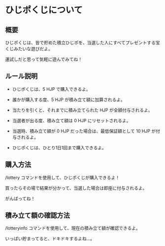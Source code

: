 # ひじポくじについて

## 概要

ひじポくじは、皆で貯めた積立ひじポを、当選した人にすべてプレゼントする宝くじみたいな遊びだよ。

運試しだと思って気軽に遊んでみてね！

## ルール説明

- ひじポくじは、5 HJP で購入できるよ。

- 誰かが購入する度、5 HJP が積み立て額に加算されるよ。

- 当たりを引くと、それまでに積み立てられた HJP が全額付与されるよ。

- 当選者が出る度、積み立て額は 0 HJP にリセットされるよ。

- 当選時、積み立て額が 0 HJP だった場合は、最低保証額として 10 HJP が付与されるよ。

- ひじポくじは、ひとり1日1回まで購入できるよ。

## 購入方法

/lottery コマンドを使用して、ひじポくじが購入できるよ！

買ったらその場で結果が分かって、当選した場合は即座に付与されるよ。

がんばってね！

## 積み立て額の確認方法

/lotteryinfo コマンドを使用して、現在の積み立て額が確認できるよ。

いっぱい貯まってると、ドキドキするよね…。
